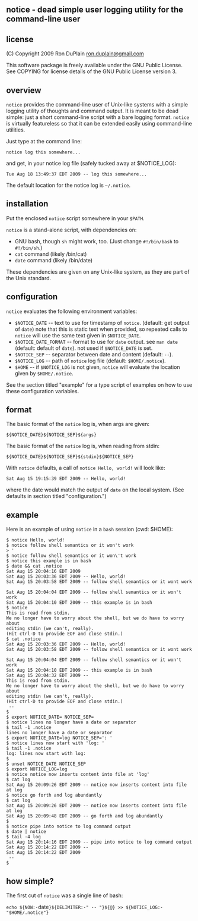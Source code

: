 notice - dead simple user logging utility for the command-line user
-------------------------------------------------------------------

license
-------

(C) Copyright 2009 Ron DuPlain <ron.duplain@gmail.com>

This software package is freely available under the GNU Public License.
See COPYING for license details of the GNU Public License version 3.

overview
--------

`notice` provides the command-line user of Unix-like systems with a simple
logging utility of thoughts and command output.  It is meant to be dead simple:
just a short command-line script with a bare logging format.  `notice` is
virtually featureless so that it can be extended easily using command-line
utilities.

Just type at the command line:

    notice log this somewhere...

and get, in your notice log file (safely tucked away at $NOTICE_LOG):

    Tue Aug 18 13:49:37 EDT 2009 -- log this somewhere...

The default location for the notice log is `~/.notice`.

installation
------------

Put the enclosed `notice` script somewhere in your `$PATH`.

`notice` is a stand-alone script, with dependencies on:

 * GNU bash, though `sh` might work, too.
   (Just change `#!/bin/bash` to `#!/bin/sh`.)
 * `cat` command (likely /bin/cat)
 * `date` command (likely /bin/date)

These dependencies are given on any Unix-like system, as they are part of the
Unix standard.

configuration
-------------

`notice` evaluates the following environment variables:

 * `$NOTICE_DATE` -- text to use for timestamp of `notice`. (default: get
    output of `date`) note that this is static text when provided, so repeated
    calls to `notice` will use the same text given in `$NOTICE_DATE`.
 * `$NOTICE_DATE_FORMAT` -- format to use for `date` output. see `man date`
    (default: default of `date`). not used if `$NOTICE_DATE` is set.
 * `$NOTICE_SEP` -- separator between date and content (default: ` -- `).
 * `$NOTICE_LOG` -- path of `notice` log file (default: `$HOME/.notice`).
 * `$HOME` -- if `$NOTICE_LOG` is not given, `notice` will evaluate the
    location given by `$HOME/.notice`.

See the section titled "example" for a type script of examples on how to use
these configuration variables.

format
------

The basic format of the `notice` log is, when args are given:

    ${NOTICE_DATE}${NOTICE_SEP}${args}

The basic format of the `notice` log is, when reading from stdin:

    ${NOTICE_DATE}${NOTICE_SEP}${stdin}${NOTICE_SEP}

With `notice` defaults, a call of `notice Hello, world!` will look like:

    Sat Aug 15 19:15:39 EDT 2009 -- Hello, world!

where the date would match the output of `date` on the local system.
(See defaults in section titled "configuration.")

example
-------

Here is an example of using `notice` in a `bash` session (cwd: $HOME):

    $ notice Hello, world!
    $ notice follow shell semantics or it won't work
    > '
    $ notice follow shell semantics or it won\'t work
    $ notice this example is in bash
    $ date && cat .notice
    Sat Aug 15 20:04:16 EDT 2009
    Sat Aug 15 20:03:36 EDT 2009 -- Hello, world!
    Sat Aug 15 20:03:58 EDT 2009 -- follow shell semantics or it wont work

    Sat Aug 15 20:04:04 EDT 2009 -- follow shell semantics or it won't work
    Sat Aug 15 20:04:10 EDT 2009 -- this example is in bash
    $ notice
    This is read from stdin.
    We no longer have to worry about the shell, but we do have to worry about
    editing stdin (we can't, really).
    (Hit ctrl-D to provide EOF and close stdin.)
    $ cat .notice
    Sat Aug 15 20:03:36 EDT 2009 -- Hello, world!
    Sat Aug 15 20:03:58 EDT 2009 -- follow shell semantics or it wont work
  
    Sat Aug 15 20:04:04 EDT 2009 -- follow shell semantics or it won't work
    Sat Aug 15 20:04:10 EDT 2009 -- this example is in bash
    Sat Aug 15 20:04:32 EDT 2009 --
    This is read from stdin.
    We no longer have to worry about the shell, but we do have to worry about
    editing stdin (we can't, really).
    (Hit ctrl-D to provide EOF and close stdin.)
     --
    $ 
    $ export NOTICE_DATE= NOTICE_SEP=
    $ notice lines no longer have a date or separator
    $ tail -1 .notice
    lines no longer have a date or separator
    $ export NOTICE_DATE=log NOTICE_SEP=': '
    $ notice lines now start with 'log: '
    $ tail -1 .notice 
    log: lines now start with log: 
    $ 
    $ unset NOTICE_DATE NOTICE_SEP 
    $ export NOTICE_LOG=log
    $ notice notice now inserts content into file at 'log'
    $ cat log 
    Sat Aug 15 20:09:26 EDT 2009 -- notice now inserts content into file at log
    $ notice go forth and log abundantly
    $ cat log 
    Sat Aug 15 20:09:26 EDT 2009 -- notice now inserts content into file at log
    Sat Aug 15 20:09:48 EDT 2009 -- go forth and log abundantly
    $ 
    $ notice pipe into notice to log command output
    $ date | notice
    $ tail -4 log
    Sat Aug 15 20:14:16 EDT 2009 -- pipe into notice to log command output
    Sat Aug 15 20:14:22 EDT 2009 -- 
    Sat Aug 15 20:14:22 EDT 2009
     -- 
    $ 

how simple?
-----------

The first cut of `notice` was a single line of bash:

`echo ${NOW:-`date`}${DELIMITER:-" -- "}${@} >> ${NOTICE_LOG:-"$HOME/.notice"}`
